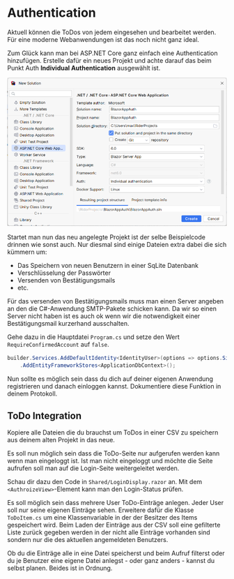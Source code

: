 # Authentication

Aktuell können die ToDos von jedem
eingesehen und bearbeitet werden. Für
eine moderne Webanwendungen ist das 
noch nicht ganz ideal. 

Zum Glück kann man bei ASP.NET Core 
ganz einfach eine Authentication
hinzufügen. Erstelle dafür ein neues
Projekt und achte darauf das beim Punkt
Auth **Individual Authentication** 
ausgewählt ist.

![](2024-03-04-07-34-14.png)

Startet man nun das neu angelegte Projekt 
ist der selbe Beispielcode drinnen wie
sonst auch. Nur diesmal sind einige
Dateien extra dabei die sich kümmern um:
- Das Speichern von neuen Benutzern
  in einer SqLite Datenbank
- Verschlüsselung der Passwörter
- Versenden von Bestätigungsmails
- etc.

Für das versenden von Bestätigungsmails
muss man einen Server angeben an den
die C#-Anwendung SMTP-Pakete schicken 
kann. Da wir so einen Server nicht haben
ist es auch ok wenn wir die notwendigkeit
einer Bestätigungsmail kurzerhand ausschalten. 

Gehe dazu in die Hauptdatei `Program.cs` 
und setze den Wert `RequireConfirmedAccount` auf `false`.

```csharp
builder.Services.AddDefaultIdentity<IdentityUser>(options => options.SignIn.RequireConfirmedAccount = false)
    .AddEntityFrameworkStores<ApplicationDbContext>();
```

Nun sollte es möglich sein dass du dich
auf deiner eigenen Anwendung registrieren
und danach einloggen kannst. Dokumentiere
diese Funktion in deinem Protokoll. 

## ToDo Integration

Kopiere alle Dateien die du brauchst um
ToDos in einer CSV zu speichern aus 
deinem alten Projekt in das neue.

Es soll nun möglich sein dass die ToDo-Seite 
nur aufgerufen werden kann wenn man
eingeloggt ist. Ist man nicht eingeloggt
und möchte die Seite aufrufen soll man
auf die Login-Seite weitergeleitet werden.

Schau dir dazu den Code in `Shared/LoginDisplay.razor` an.
Mit dem `<AuthroizeView>`-Element kann man den Login-Status prüfen.

Es soll möglich sein dass mehrere User
ToDo-Einträge anlegen. Jeder User soll 
nur seine eigenen Einträge sehen. Erweitere
dafür die Klasse `ToDoItem.cs` um eine
Klassenvariable in der der Besitzer des
Items gespeichert wird. Beim Laden der
Einträge aus der CSV soll eine gefilterte
Liste zurück gegeben werden in der nicht
alle Einträge vorhanden sind sondern nur
die des aktuellen angemeldeten Benutzers. 

Ob du die Einträge alle in eine Datei speicherst
und beim Aufruf filterst oder du je Benutzer
eine eigene Datei anlegst - oder ganz 
anders - kannst du selbst planen. 
Beides ist in Ordnung. 

